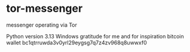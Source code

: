 # tor-messenger
messenger operating via Tor

Python version 3.13
Windows
gratitude for me and for inspiration bitcoin wallet bc1qtrruwda3v0yrl29eygsg7q7z4zv968q8uwwxf0
